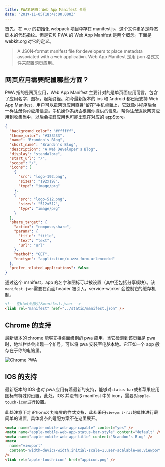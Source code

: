 ```yaml
---
title: PWA笔记四：Web App Manifest 介绍
date: "2019-11-05T18:48:00.000Z"
---
```


首先，在 vue 的初始化 webpack 项目中存在 manifest.js，这个文件更多是静态脚本的代码指纹。但是它和 PWA 的 Web App Manifest 是两个概念。下面是 webkit.org 对它的定义。

> A JSON-format manifest file for developers to place metadata associated with a web application.
> Web App Manifest 是用 json 格式文件来配置网页应用。

## 网页应用需要配置哪些方面？

PWA 指的是网页应用，Web App Manifest 主要针对的是单页面应用而言，包含了应用名字，图标，起始路径。如今最新版本的 ios 和 Android 都已经支持 Web App Manifest，用户可以把网页应用直接“留在”手机桌面上，它就像小程序后台一样注册你的应用信息。手机操作系统会根据你提供的信息，帮你注册这款网页应用到收集当中，以后会把该应用也可能出现在对应的 appStore。

```json
{
  "background_color": "#ffffff",
  "theme_color": "#333333",
  "name": "Brandon's Blog",
  "short_name": "Brandon's Blog",
  "description": "A Web Developer's Blog",
  "display": "standalone",
  "start_url": "/",
  "scope": "/",
  "icons": [
    {
      "src": "logo-192.png",
      "sizes": "192x192",
      "type": "image/png"
    },
    {
      "src": "logo-512.png",
      "sizes": "512x512",
      "type": "image/png"
    }
  ],
  "share_target": {
    "action": "compose/share",
    "params": {
      "title": "title",
      "text": "text",
      "url": "url"
    },
    "method": "GET",
    "enctype": "application/x-www-form-urlencoded"
  },
  "prefer_related_applications": false
}
```

通过这个 manifest，app 的名字和图标可以被设置（其中还包括分享模块）。该`manifest.json`需要在页面 header 被引入，service-worker 会控制它的缓存机制。

```html
<!-- 在html头部引入manifest.json -->
<link rel="manifest" href="../static/manifest.json" />
```

## Chrome 的支持

最新版本的 chrome 能够支持桌面级别的 pwa 应用，当它检测到该页面是 pwa 时，地址栏处会出现一个加号，可以将 pwa 安装至电脑本地。它正如一个 app 般存在于你的电脑里。

![Chrome PWA](/img/chrome_pwa.png)

## IOS 的支持

最新版本的 IOS 也对 pwa 应用有着最新的支持，能够对`status-bar`或者苹果应用图标有特殊的设置，此处，IOS 并没有取 manifest 中的 icon，需要对`apple-touch-icon`进行设置。

此处注意下对 iPhoneX 刘海屏的样式支持，此处采用`viewport-fit`的属性进行最简单的设置，具体复杂的适配方案不在这里展开。

```html
<meta name="apple-mobile-web-app-capable" content="yes" />
<meta name="apple-mobile-web-app-status-bar-style" content="default" />
<meta name="apple-mobile-web-app-title" content="Brandon's Blog" />
<meta
  name="viewport"
  content="width=device-width,initial-scale=1,user-scalable=no,viewport-fit=contain"
/>
<link rel="apple-touch-icon" href="appicon.png" />
```
